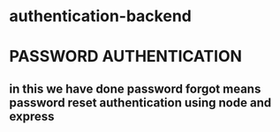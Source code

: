 # authentication-backend
<h1> PASSWORD AUTHENTICATION </h1>
<h2> in this we have done password forgot means password reset authentication using node and express <h2>
